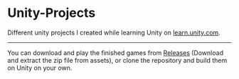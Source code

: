 # Unity-Projects

Different unity projects I created while learning Unity on [learn.unity.com](https://learn.unity.com/).

---

You can download and play the finished games from [Releases](https://github.com/Taha-Adeel/Unity-Projects/releases) (Download and extract the zip file from assets), or clone the repository and build them on Unity on your own.
